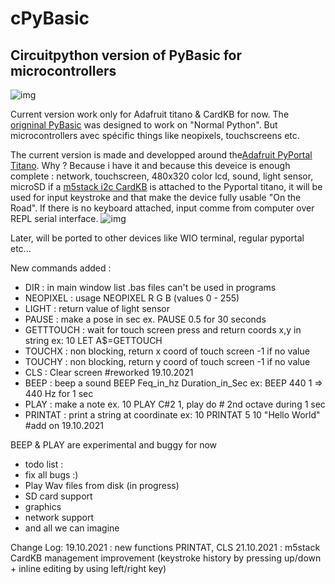 # cPyBasic
## Circuitpython version of PyBasic for microcontrollers
![img](https://github.com/beboxos/circuitpython/blob/main/images/pybasic1.jpeg)

Current version work only for Adafruit titano & CardKB for now.
The [origninal PyBasic](https://github.com/richpl/PyBasic) was designed to work on "Normal Python".
But microcontrollers avec spécific things like neopixels, touchscreens etc.

The current version is made and developped around the[Adafruit PyPortal Titano](https://learn.adafruit.com/adafruit-pyportal-titano).
Why ? 
Because i have it and because this deveice is enough complete : network, touchscreen, 480x320 color lcd, sound, light sensor, microSD 
if a [m5stack i2c CardKB](https://shop.m5stack.com/products/cardkb-mini-keyboard) is attached to the Pyportal titano, it will be used 
for input keystroke and that make the device fully usable "On the Road". If there is no keyboard attached, input comme from computer
over REPL serial interface.
![img](https://github.com/beboxos/circuitpython/blob/main/images/pybasic2.jpeg)

Later, will be ported to other devices like WIO terminal, regular pyportal etc... 

New commands added : 

 - DIR : in main window list .bas files can't be used in programs
 - NEOPIXEL : usage NEOPIXEL R G B (values 0 - 255)
 - LIGHT : return value of light sensor
 - PAUSE : make a pose in sec ex. PAUSE 0.5 for 30 seconds
 - GETTTOUCH : wait for touch screen press and return coords x,y in string ex: 10 LET A$=GETTOUCH
 - TOUCHX : non blocking, return x coord of touch screen -1 if no value
 - TOUCHY : non blocking, return y coord of touch screen -1 if no value
 - CLS : Clear screen #reworked 19.10.2021
 - BEEP : beep a sound BEEP Feq_in_hz Duration_in_Sec ex: BEEP 440 1 => 440 Hz for 1 sec
 - PLAY : make a note ex. 10 PLAY C#2 1, play do # 2nd octave during 1 sec
 - PRINTAT : print a string at coordinate ex: 10 PRINTAT 5 10 "Hello World" #add on 19.10.2021

BEEP & PLAY are experimental and buggy for now

- todo list : 
- fix all bugs :) 
- Play Wav files from disk (in progress)
- SD card support
- graphics 
- network support
- and all we can imagine 

Change Log:
19.10.2021 : new functions PRINTAT, CLS 
21.10.2021 : m5stack CardKB management improvement (keystroke history by pressing up/down + inline editing by using left/right key)
